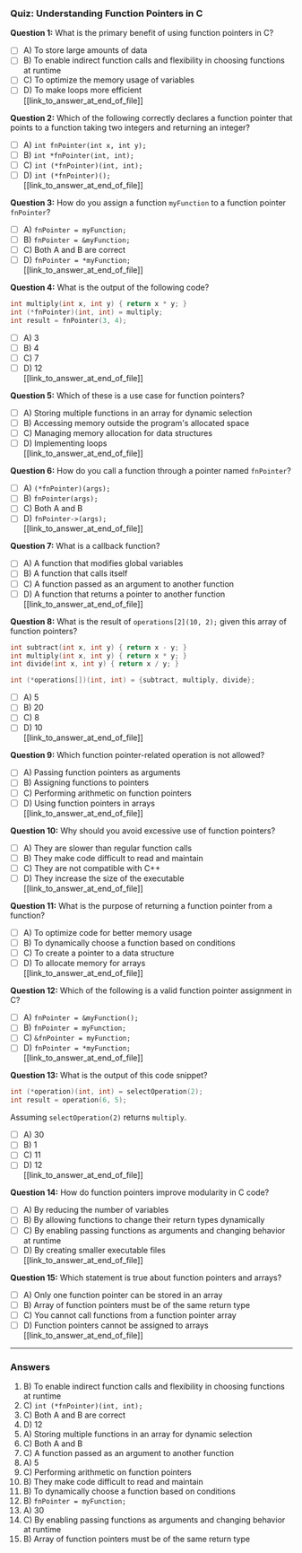 ### Quiz: Understanding Function Pointers in C

**Question 1:** What is the primary benefit of using function pointers in C?  
- [ ] A) To store large amounts of data  
- [ ] B) To enable indirect function calls and flexibility in choosing functions at runtime  
- [ ] C) To optimize the memory usage of variables  
- [ ] D) To make loops more efficient  
[[link_to_answer_at_end_of_file]]

**Question 2:** Which of the following correctly declares a function pointer that points to a function taking two integers and returning an integer?  
- [ ] A) `int fnPointer(int x, int y);`  
- [ ] B) `int *fnPointer(int, int);`  
- [ ] C) `int (*fnPointer)(int, int);`  
- [ ] D) `int (*fnPointer)();`  
[[link_to_answer_at_end_of_file]]

**Question 3:** How do you assign a function `myFunction` to a function pointer `fnPointer`?  
- [ ] A) `fnPointer = myFunction;`  
- [ ] B) `fnPointer = &myFunction;`  
- [ ] C) Both A and B are correct  
- [ ] D) `fnPointer = *myFunction;`  
[[link_to_answer_at_end_of_file]]

**Question 4:** What is the output of the following code?  
```c
int multiply(int x, int y) { return x * y; }
int (*fnPointer)(int, int) = multiply;
int result = fnPointer(3, 4);
```
- [ ] A) 3  
- [ ] B) 4  
- [ ] C) 7  
- [ ] D) 12  
[[link_to_answer_at_end_of_file]]

**Question 5:** Which of these is a use case for function pointers?  
- [ ] A) Storing multiple functions in an array for dynamic selection  
- [ ] B) Accessing memory outside the program's allocated space  
- [ ] C) Managing memory allocation for data structures  
- [ ] D) Implementing loops  
[[link_to_answer_at_end_of_file]]

**Question 6:** How do you call a function through a pointer named `fnPointer`?  
- [ ] A) `(*fnPointer)(args);`  
- [ ] B) `fnPointer(args);`  
- [ ] C) Both A and B  
- [ ] D) `fnPointer->(args);`  
[[link_to_answer_at_end_of_file]]

**Question 7:** What is a callback function?  
- [ ] A) A function that modifies global variables  
- [ ] B) A function that calls itself  
- [ ] C) A function passed as an argument to another function  
- [ ] D) A function that returns a pointer to another function  
[[link_to_answer_at_end_of_file]]

**Question 8:** What is the result of `operations[2](10, 2);` given this array of function pointers?  
```c
int subtract(int x, int y) { return x - y; }
int multiply(int x, int y) { return x * y; }
int divide(int x, int y) { return x / y; }

int (*operations[])(int, int) = {subtract, multiply, divide};
```
- [ ] A) 5  
- [ ] B) 20  
- [ ] C) 8  
- [ ] D) 10  
[[link_to_answer_at_end_of_file]]

**Question 9:** Which function pointer-related operation is not allowed?  
- [ ] A) Passing function pointers as arguments  
- [ ] B) Assigning functions to pointers  
- [ ] C) Performing arithmetic on function pointers  
- [ ] D) Using function pointers in arrays  
[[link_to_answer_at_end_of_file]]

**Question 10:** Why should you avoid excessive use of function pointers?  
- [ ] A) They are slower than regular function calls  
- [ ] B) They make code difficult to read and maintain  
- [ ] C) They are not compatible with C++  
- [ ] D) They increase the size of the executable  
[[link_to_answer_at_end_of_file]]

**Question 11:** What is the purpose of returning a function pointer from a function?  
- [ ] A) To optimize code for better memory usage  
- [ ] B) To dynamically choose a function based on conditions  
- [ ] C) To create a pointer to a data structure  
- [ ] D) To allocate memory for arrays  
[[link_to_answer_at_end_of_file]]

**Question 12:** Which of the following is a valid function pointer assignment in C?  
- [ ] A) `fnPointer = &myFunction();`  
- [ ] B) `fnPointer = myFunction;`  
- [ ] C) `&fnPointer = myFunction;`  
- [ ] D) `fnPointer = *myFunction;`  
[[link_to_answer_at_end_of_file]]

**Question 13:** What is the output of this code snippet?  
```c
int (*operation)(int, int) = selectOperation(2);
int result = operation(6, 5);
```
Assuming `selectOperation(2)` returns `multiply`.  
- [ ] A) 30  
- [ ] B) 1  
- [ ] C) 11  
- [ ] D) 12  
[[link_to_answer_at_end_of_file]]

**Question 14:** How do function pointers improve modularity in C code?  
- [ ] A) By reducing the number of variables  
- [ ] B) By allowing functions to change their return types dynamically  
- [ ] C) By enabling passing functions as arguments and changing behavior at runtime  
- [ ] D) By creating smaller executable files  
[[link_to_answer_at_end_of_file]]

**Question 15:** Which statement is true about function pointers and arrays?  
- [ ] A) Only one function pointer can be stored in an array  
- [ ] B) Array of function pointers must be of the same return type  
- [ ] C) You cannot call functions from a function pointer array  
- [ ] D) Function pointers cannot be assigned to arrays  
[[link_to_answer_at_end_of_file]]

---

### **Answers**
1. B) To enable indirect function calls and flexibility in choosing functions at runtime
2. C) `int (*fnPointer)(int, int);`
3. C) Both A and B are correct
4. D) 12
5. A) Storing multiple functions in an array for dynamic selection
6. C) Both A and B
7. C) A function passed as an argument to another function
8. A) 5
9. C) Performing arithmetic on function pointers
10. B) They make code difficult to read and maintain
11. B) To dynamically choose a function based on conditions
12. B) `fnPointer = myFunction;`
13. A) 30
14. C) By enabling passing functions as arguments and changing behavior at runtime
15. B) Array of function pointers must be of the same return type